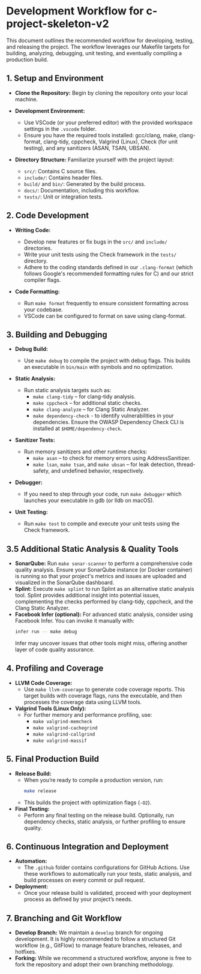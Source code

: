 # Development Workflow for c-project-skeleton-v2

This document outlines the recommended workflow for developing, testing, and releasing the project. The workflow leverages our Makefile targets for building, analyzing, debugging, unit testing, and eventually compiling a production build.

## 1. Setup and Environment

- **Clone the Repository:**
  Begin by cloning the repository onto your local machine.
- **Development Environment:**
  - Use VSCode (or your preferred editor) with the provided workspace settings in the `.vscode` folder.
  - Ensure you have the required tools installed: gcc/clang, make, clang-format, clang-tidy, cppcheck, Valgrind (Linux), Check (for unit testing), and any sanitizers (ASAN, TSAN, UBSAN).

- **Directory Structure:**
  Familiarize yourself with the project layout:
  - `src/`: Contains C source files.
  - `include/`: Contains header files.
  - `build/` and `bin/`: Generated by the build process.
  - `docs/`: Documentation, including this workflow.
  - `tests/`: Unit or integration tests.

## 2. Code Development

- **Writing Code:**
  - Develop new features or fix bugs in the `src/` and `include/` directories.
  - Write your unit tests using the Check framework in the `tests/` directory.
  - Adhere to the coding standards defined in our `.clang-format` (which follows Google's recommended formatting rules for C) and our strict compiler flags.

- **Code Formatting:**
  - Run `make format` frequently to ensure consistent formatting across your codebase.
  - VSCode can be configured to format on save using clang-format.

## 3. Building and Debugging

- **Debug Build:**
  - Use `make debug` to compile the project with debug flags. This builds an executable in `bin/main` with symbols and no optimization.
- **Static Analysis:**
  - Run static analysis targets such as:
    - `make clang-tidy` – for clang-tidy analysis.
    - `make cppcheck` – for additional static checks.
    - `make clang-analyze` – for Clang Static Analyzer.
    - `make dependency-check` - to identify vulnerabilities in your dependencies. Ensure the OWASP Dependency Check CLI is installed at `$HOME/dependency-check`.
- **Sanitizer Tests:**
  - Run memory sanitizers and other runtime checks:
    - `make asan` – to check for memory errors using AddressSanitizer.
    - `make lsan`, `make tsan`, and `make ubsan` – for leak detection, thread-safety, and undefined behavior, respectively.
- **Debugger:**
  - If you need to step through your code, run `make debugger` which launches your executable in gdb (or lldb on macOS).

- **Unit Testing:**
  - Run `make test` to compile and execute your unit tests using the Check framework.

## 3.5 Additional Static Analysis & Quality Tools

- **SonarQube:**
  Run `make sonar-scanner` to perform a comprehensive code quality analysis. Ensure your SonarQube instance (or Docker container) is running so that your project's metrics and issues are uploaded and visualized in the SonarQube dashboard.
- **Splint:**
  Execute `make splint` to run Splint as an alternative static analysis tool. Splint provides additional insight into potential issues, complementing the checks performed by clang-tidy, cppcheck, and the Clang Static Analyzer.
- **Facebook Infer (optional):**
  For advanced static analysis, consider using Facebook Infer. You can invoke it manually with:
  ```bash
  infer run -- make debug
  ```
  Infer may uncover issues that other tools might miss, offering another layer of code quality assurance.

## 4. Profiling and Coverage

- **LLVM Code Coverage:**
  - Use `make llvm-coverage` to generate code coverage reports. This target builds with coverage flags, runs the executable, and then processes the coverage data using LLVM tools.
- **Valgrind Tools (Linux Only):**
  - For further memory and performance profiling, use:
    - `make valgrind-memcheck`
    - `make valgrind-cachegrind`
    - `make valgrind-callgrind`
    - `make valgrind-massif`

## 5. Final Production Build

- **Release Build:**
  - When you’re ready to compile a production version, run:
    ```bash
    make release
    ```
  - This builds the project with optimization flags (`-O2`).
- **Final Testing:**
  - Perform any final testing on the release build. Optionally, run dependency checks, static analysis, or further profiling to ensure quality.

## 6. Continuous Integration and Deployment

- **Automation:**
  - The `.github` folder contains configurations for GitHub Actions. Use these workflows to automatically run your tests, static analysis, and build processes on every commit or pull request.
- **Deployment:**
  - Once your release build is validated, proceed with your deployment process as defined by your project’s needs.

## 7. Branching and Git Workflow

- **Develop Branch:**
  We maintain a `develop` branch for ongoing development. It is highly recommended to follow a structured Git workflow (e.g., GitFlow) to manage feature branches, releases, and hotfixes.
- **Forking:**
  While we recommend a structured workflow, anyone is free to fork the repository and adopt their own branching methodology.
